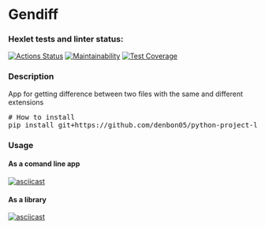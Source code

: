 # Gendiff

### Hexlet tests and linter status:
[![Actions Status](https://github.com/denbon05/python-project-lvl2/workflows/hexlet-check/badge.svg)](https://github.com/denbon05/python-project-lvl2/actions)
[![Maintainability](https://api.codeclimate.com/v1/badges/293b08fc7b06b529aa57/maintainability)](https://codeclimate.com/github/denbon05/python-project-lvl2/maintainability)
[![Test Coverage](https://api.codeclimate.com/v1/badges/293b08fc7b06b529aa57/test_coverage)](https://codeclimate.com/github/denbon05/python-project-lvl2/test_coverage)


### Description

<p>App for getting difference between two files with the same and different extensions</p>

<pre>
# How to install
pip install git+https://github.com/denbon05/python-project-lvl2.git
</pre>

### Usage

#### As a comand line app
[![asciicast](https://asciinema.org/a/420043.svg)](https://asciinema.org/a/420043)

#### As a library
[![asciicast](https://asciinema.org/a/420040.svg)](https://asciinema.org/a/420040)